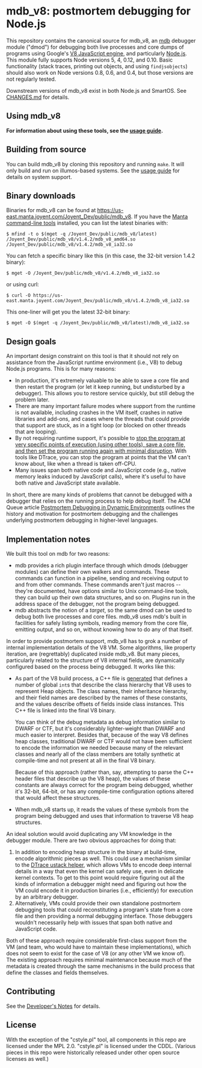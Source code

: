 <!--
    This Source Code Form is subject to the terms of the Mozilla Public
    License, v. 2.0. If a copy of the MPL was not distributed with this
    file, You can obtain one at http://mozilla.org/MPL/2.0/.
-->

<!--
    Copyright 2019 Joyent, Inc.
-->

# mdb_v8: postmortem debugging for Node.js

This repository contains the canonical source for mdb\_v8, an
[mdb](http://illumos.org/man/1/mdb) debugger module ("dmod") for debugging both
live processes and core dumps of programs using Google's [V8 JavaScript
engine](https://developers.google.com/v8/), and particularly
[Node.js](https://nodejs.org/).  This module fully supports Node versions 5, 4,
0.12, and 0.10.  Basic functionality (stack traces, printing out objects, and
using `findjsobjects`) should also work on Node versions 0.8, 0.6, and 0.4, but
those versions are not regularly tested.

Downstream versions of mdb\_v8 exist in both Node.js and SmartOS.  See
[CHANGES.md](CHANGES.md) for details.


## Using mdb_v8

**For information about using these tools, see the [usage
guide](docs/usage.md).**


## Building from source

You can build mdb\_v8 by cloning this repository and running `make`.  It will
only build and run on illumos-based systems.  See the [usage
guide](docs/usage.md) for details on system support.


## Binary downloads

Binaries for mdb\_v8 can be found at
https://us-east.manta.joyent.com/Joyent_Dev/public/mdb_v8.  If you have the
[Manta command-line tools](https://www.npmjs.com/package/manta) installed, you
can list the latest binaries with:

    $ mfind -t o $(mget -q /Joyent_Dev/public/mdb_v8/latest)
    /Joyent_Dev/public/mdb_v8/v1.4.2/mdb_v8_amd64.so
    /Joyent_Dev/public/mdb_v8/v1.4.2/mdb_v8_ia32.so

You can fetch a specific binary like this (in this case, the 32-bit version
1.4.2 binary):

    $ mget -O /Joyent_Dev/public/mdb_v8/v1.4.2/mdb_v8_ia32.so

or using curl:

    $ curl -O https://us-east.manta.joyent.com/Joyent_Dev/public/mdb_v8/v1.4.2/mdb_v8_ia32.so

This one-liner will get you the latest 32-bit binary:

    $ mget -O $(mget -q /Joyent_Dev/public/mdb_v8/latest)/mdb_v8_ia32.so


## Design goals

An important design constraint on this tool is that it should not rely on
assistance from the JavaScript runtime environment (i.e., V8) to debug Node.js
programs.  This is for many reasons:

* In production, it's extremely valuable to be able to save a core file and then
  restart the program (or let it keep running, but undisturbed by a debugger).
  This allows you to restore service quickly, but still debug the problem later.
* There are many important failure modes where support from the runtime is not
  available, including crashes in the VM itself, crashes in native libraries and
  add-ons, and cases where the threads that could provide that support are
  stuck, as in a tight loop (or blocked on other threads that are looping).
* By not requiring runtime support, it's possible to [stop the program at very
  specific points of execution (using other tools), save a core file, and then
  set the program running again with minimal
  disruption](https://www.joyent.com/blog/stopping-a-broken-program-in-its-tracks).
  With tools like DTrace, you can stop the program at points that the VM can't
  know about, like when a thread is taken off-CPU.
* Many issues span both native code and JavaScript code (e.g., native memory
  leaks induced by JavaScript calls), where it's useful to have both native and
  JavaScript state available.

In short, there are many kinds of problems that cannot be debugged with a
debugger that relies on the running process to help debug itself.  The ACM Queue
article [Postmortem Debugging in Dynamic
Environments](https://queue.acm.org/detail.cfm?id=2039361) outlines the history
and motivation for postmortem debugging and the challenges underlying postmortem
debugging in higher-level languages.


## Implementation notes

We built this tool on mdb for two reasons:

* mdb provides a rich plugin interface through which dmods (debugger modules)
  can define their own walkers and commands.  These commands can function in a
  pipeline, sending and receiving output to and from other commands.  These
  commands aren't just macros -- they're documented, have options similar to
  Unix command-line tools, they can build up their own data structures, and so
  on.  Plugins run in the address space of the debugger, not the program being
  debugged.
* mdb abstracts the notion of a _target_, so the same dmod can be used to debug
  both live processes and core files.  mdb\_v8 uses mdb's built in facilities
  for safely listing symbols, reading memory from the core file, emitting
  output, and so on, without knowing how to do any of that itself.

In order to provide postmortem support, mdb\_v8 has to grok a number of internal
implementation details of the V8 VM.  Some algorithms, like property iteration,
are (regrettably) duplicated inside mdb\_v8.  But many pieces, particularly
related to the structure of V8 internal fields, are dynamically configured based
on the process being debugged.  It works like this:

* As part of the V8 build process, a C++ file is
  [generated](https://github.com/v8/v8/blob/master/tools/gen-postmortem-metadata.py)
  that defines a number of global `int`s that describe the class hierarchy that
  V8 uses to represent Heap objects.  The class names, their inheritance
  hierarchy, and their field names are described by the names of these
  constants, and the values describe offsets of fields inside class instances.
  This C++ file is linked into the final V8 binary.

  You can think of the debug metadata as debug information similar to DWARF or
  CTF, but it's considerably lighter-weight than DWARF and much easier to
  interpret.  Besides that, because of the way V8 defines heap classes,
  traditional DWARF or CTF would not have been sufficient to encode the
  information we needed because many of the relevant classes and nearly all of
  the class members are totally synthetic at compile-time and not present at all
  in the final V8 binary.

  Because of this approach (rather than, say, attempting to parse the C++ header
  files that describe up the V8 heap), the values of these constants are always
  correct for the program being debugged, whether it's 32-bit, 64-bit, or has
  any compile-time configuration options altered that would affect these
  structures.
* When mdb\_v8 starts up, it reads the values of these symbols from the program
  being debugged and uses that information to traverse V8 heap structures.

An ideal solution would avoid duplicating any VM knowledge in the debugger
module.  There are two obvious approaches for doing that:

1. In addition to encoding heap structure in the binary at build-time, encode
   algorithmic pieces as well.  This could use a mechanism similar to the
   [DTrace ustack
   helper](http://dtrace.org/blogs/dap/2013/11/20/understanding-dtrace-ustack-helpers/),
   which allows VMs to encode deep internal details in a way that even the
   kernel can safely use, even in delicate kernel contexts.  To get to this
   point would require figuring out all the kinds of information a debugger
   might need and figuring out how the VM could encode it in production binaries
   (i.e., efficiently) for execution by an arbitrary debugger.
2. Alternatively, VMs could provide their own standalone postmortem debugging
   tools that could reconstituting a program's state from a core file and then
   providing a normal debugging interface.  Those debuggers wouldn't necessarily
   help with issues that span both native and JavaScript code.

Both of these approach require considerable first-class support from the VM (and
team, who would have to maintain these implementations), which does not seem to
exist for the case of V8 (or any other VM we know of).  The existing approach
requires minimal maintenance because much of the metadata is created through
the same mechanisms in the build process that define the classes and fields
themselves.


## Contributing

See the [Developer's Notes](docs/development.md) for details.


## License

With the exception of the "cstyle.pl" tool, all components in this repo are
licensed under the MPL 2.0.  "cstyle.pl" is licensed under the CDDL.  (Various
pieces in this repo were historically released under other open source licenses
as well.)
